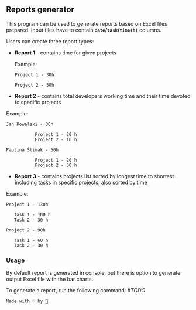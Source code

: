 ## Reports generator

This program can be used to generate reports based on Excel files prepared. Input files have to contain **`date`/`task`/`time(h)`** columns. 

Users can create three report types:

- **Report 1** - contains time for given projects

   Example:  

   `Project 1 - 30h`

   `Project 2 - 50h`

- **Report 2** - contains total developers working time and their time devoted to specific projects

Example:

`Jan Kowalski - 30h`
```
           Project 1 - 20 h
           Project 2 - 10 h
```

`Paulina Ślimak - 50h`

```
           Project 1 - 20 h
           Project 2 - 30 h
```

- **Report 3** - contains projects list sorted by longest time to shortest including tasks in specific projects, also sorted by time

Example:

`Project 1 - 130h`
```
   Task 1 - 100 h
   Task 2 - 30 h
```

`Project 2 - 90h`
```
   Task 1 - 60 h
   Task 2 - 30 h
```

### Usage
By default report is generated in console, but there is option to generate output Excel file with the bar charts.

To generate a report, run the following command:
*#TODO*

`Made with ♡ by 🍅`
